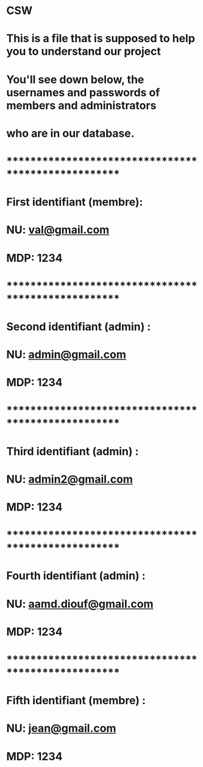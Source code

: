 # CSW
# This is a file that is supposed to help you to understand our project
# You'll see down below, the usernames and passwords of members and administrators
# who are in our database.
# ***************************************************
# First identifiant (membre): 
# NU: val@gmail.com
# MDP: 1234
#
# ***************************************************
# Second identifiant (admin) : 
# NU: admin@gmail.com
# MDP: 1234
#
# ***************************************************
# Third identifiant (admin) : 
# NU: admin2@gmail.com
# MDP: 1234
#
# ***************************************************
# Fourth identifiant (admin) :
# NU: aamd.diouf@gmail.com
# MDP: 1234
#
# ***************************************************
# Fifth identifiant (membre) :
# NU: jean@gmail.com
# MDP: 1234